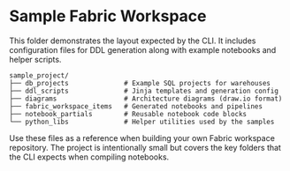 # Sample Fabric Workspace

This folder demonstrates the layout expected by the CLI. It includes
configuration files for DDL generation along with example notebooks and
helper scripts.

```
sample_project/
├── db_projects              # Example SQL projects for warehouses
├── ddl_scripts              # Jinja templates and generation config
├── diagrams                 # Architecture diagrams (draw.io format)
├── fabric_workspace_items   # Generated notebooks and pipelines
├── notebook_partials        # Reusable notebook code blocks
└── python_libs              # Helper utilities used by the samples
```

Use these files as a reference when building your own Fabric workspace
repository. The project is intentionally small but covers the key
folders that the CLI expects when compiling notebooks.
